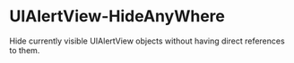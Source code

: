 # UIAlertView-HideAnyWhere
Hide currently visible UIAlertView objects without having direct references to them.
